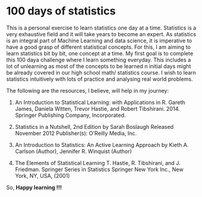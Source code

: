 # 100 days of statistics


This is a personal exercise to learn statistics one day at a time. Statistics is a very exhaustive field and it will take years to become an expert. 
As statistics is an integral part of Machine Learning and data science, it is imperative to have a good grasp of different statistical concepts.
For this, I am aiming to learn statistics bit by bit, one concept at a time. My first goal is to complete this 100 daya challenge where I learn something everyday.
This includes a lot of unlearning as most of the concepts to be learned n initial days might be already covered in our high school math/ statistics course.
I wish to learn statistics intuitively with lots of practice and analysing real world problems. 

The following are the resources, I believe, will help in my journey:

1. An Introduction to Statistical Learning: with Applications in R.
Gareth James, Daniela Witten, Trevor Hastie, and Robert Tibshirani. 2014.  Springer Publishing Company, Incorporated.

2. Statistics in a Nutshell, 2nd Edition
by Sarah Boslaugh Released November 2012 Publisher(s): O'Reilly Media, Inc.

3. An Introduction to Statistics: An Active Learning Approach
by Kieth A. Carlson  (Author), Jennifer R. Winquist (Author) 

4. The Elements of Statistical Learning
T. Hastie, R. Tibshirani, and J. Friedman. Springer Series in Statistics Springer New York Inc., New York, NY, USA, (2001)



So, <b> Happy learning !!! </b>

